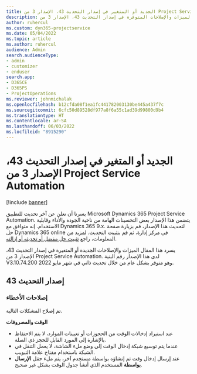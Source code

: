 ```yaml
---
title: الجديد أو المتغير في إصدار التحديث 43، الإصدار 3 من Project Service Automation
description: يسرد هذا المقال الميزات والإصلاحات المتوفرة في إصدار التحديث 43، الإصدار 3 من Microsoft Dynamics 365 Project Service Automation.
author: ruhercul
ms.custom: dyn365-projectservice
ms.date: 05/04/2022
ms.topic: article
ms.author: ruhercul
audience: Admin
search.audienceType:
- admin
- customizer
- enduser
search.app:
- D365CE
- D365PS
- ProjectOperations
ms.reviewer: johnmichalak
ms.openlocfilehash: b12cfda08f1ea1fc441782003130be445a437f7c
ms.sourcegitcommit: 6cfc50d89528df977a8f6a55c1ad39d99800d9b4
ms.translationtype: HT
ms.contentlocale: ar-SA
ms.lasthandoff: 06/03/2022
ms.locfileid: "8915290"
---
```

# <a name="whats-new-or-changed-in-project-service-automation-update-release-43-v3"></a>الجديد أو المتغير في إصدار التحديث 43، الإصدار 3 من Project Service Automation

[!include [banner](../includes/psa-now-project-operations.md)]

يسرنا أن نعلن عن آخر تحديث للتطبيق Microsoft Dynamics 365 Project Service Automation. يتضمن هذا الإصدار بعض التحسينات الهامة من ناحية الجودة والأداء وقابلية الاستخدام. إنه متوافق مع Dynamics 365 9.x. لتحديث هذا الإصدار، قم بزيارة صفحة حل Dynamics 365 online في مركز إدارة، ثم قم بتثبيت التحديث. لمزيد من المعلومات، راجع [تثبيت حل مفضل أو تحديثه أو إزالته](/power-platform/admin/install-remove-preferred-solution).

يسرد هذا المقال الميزات والإصلاحات الجديدة أو المتغيرة في إصدار التحديث 43، الإصدار 3 من Project Service Automation. لدى هذا الإصدار رقم البنية V3.10.74.200 وهو متوفر بشكل عام من خلال تحديث ذاتي في شهر مايو 2022.

## <a name="update-release-43"></a>إصدار التحديث 43

### <a name="bug-fixes"></a>إصلاحات الأخطاء

تم إصلاح المشكلات التالية.


**الوقت والمصروفات**

- عند استيراد إدخالات الوقت من الحجوزات أو تعيينات الموارد، لا يتم الاحتفاظ بالإشارة إلى المورد القابل للحجز ذي الصلة.
- عندما يتم توسيع شبكة إدخال الوقت إلى وضع ملء الشاشة، لا يعمل التنقل في الشبكة باستخدام مفتاح علامة التبويب.
- عند إرسال إدخال وقت تم إنشاؤه بواسطة مستخدم آخر، يتم ملء حقل **الإرسال بواسطة** المستخدم الذي أنشأ جدول الوقت بشكل غير صحيح.
